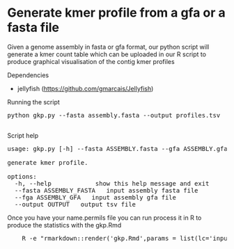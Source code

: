 # Generate kmer profile from a gfa or a fasta file

Given a genome assembly in fasta or gfa format, our python script will generate a kmer count table which can be uploaded in our R script to produce graphical visualisation of the contig kmer profiles

Dependencies 
- jellyfish (https://github.com/gmarcais/Jellyfish)

Running the script 

<pre>
python gkp.py --fasta assembly.fasta --output profiles.tsv
    
</pre>

Script help 

<pre>
usage: gkp.py [-h] --fasta ASSEMBLY.fasta --gfa ASSEMBLY.gfa [--output OUTPUT] [--mpthreads MPTHREADS]

generate kmer profile.

options:
  -h, --help            show this help message and exit
  --fasta ASSEMBLY_FASTA   input assembly fasta file
  --fga ASSEMBLY_GFA   input assembly gfa file
  --output OUTPUT   output tsv file
</pre>

Once you have your name.permils file you can run process it in R to produce the statistics with the gkp.Rmd
    
<pre>
    R -e "rmarkdown::render('gkp.Rmd',params = list(lc='input.permils'),output_file='output.html')"
</pre>
  
